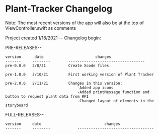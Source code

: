# Plant-Tracker Changelog

Note: The most recent versions of the app will also be at the top of ViewController.swift as comments

Project created 1/18/2021 -- Changelog begin:

PRE-RELEASES--

	version		 date						changes
	-------		--------		----------------------------------
	pre-0.0.0	2/8/21			Create Xcode files
	
	pre-1.0.0	2/10/21			First working version of Plant Tracker
	
	pre-2.0.0	2/11/21			Changes in this version:
									-Added app icons
									-Added printMessage function and button to request plant data from RPI
									-Changed layout of elements in the storyboard
											

FULL-RELEASES--

	version		date							changes
	-------		--------			----------------------------------
	
